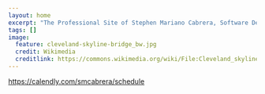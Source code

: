 ```yaml
---
layout: home
excerpt: "The Professional Site of Stephen Mariano Cabrera, Software Developer."
tags: []
image:
  feature: cleveland-skyline-bridge_bw.jpg
  credit: Wikimedia
  creditlink: https://commons.wikimedia.org/wiki/File:Cleveland_skyline_panorama.jpg
---
```


https://calendly.com/smcabrera/schedule


